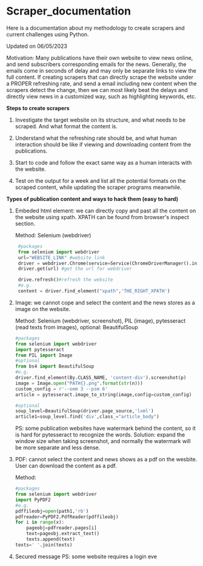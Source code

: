 # Scraper_documentation
Here is a documentation about my methodology to create scrapers and current challenges using Python. 

Updated on 06/05/2023

Motivation: Many publications have their own website to view news online, and send subscribers corresponding emails for the news. Generally, the emails come in seconds of delay and may only be separate links to view the full content. If creating scrapers that can directly scrape the website under a PROPER refreshing rate, and send a email including new content when the scrapers detect the change, then we can most likely beat the delays and directly view news in a customized way, such as highlighting keywords, etc. 

**Steps to create scrapers**

1. Investigate the target website on its structure, and what needs to be scraped. And what format the content is.

2. Understand what the refreshing rate should be, and what human interaction should be like if viewing and downloading content from the publications. 

3. Start to code and follow the exact same way as a human interacts with the website.  

4. Test on the output for a week and list all the potential formats on the scraped content, while updating the scraper programs meanwhile. 


**Types of publication content and ways to hack them (easy to hard)**

1. Embeded html element: we can directly copy and past all the content on the website using xpath. XPATH can be found from browser's inspect section. 

   Method: Selenium (webdriver) 

   ```Python
    #packages
    from selenium import webdriver
    url="WEBSITE_LINK" #website link
    driver = webdriver.Chrome(service=Service(ChromeDriverManager().install())) #auto-install the chromedriver
    driver.get(url) #get the url for webdriver

    drive.refresh()#refresh the website 
    #e.g.
    content = driver.find_element("xpath",'THE_RIGHT_XPATH')
    ```
2. Image: we cannot cope and select the content and the news stores as a image on the website. 

    Method: Selenium (webdriver, screenshot), PIL (image), pytesseract (read texts from images), optional: BeautifulSoup

    ```Python
    #packages
    from selenium import webdriver
    import pytesseract
    from PIL import Image
    #optional
    from bs4 import BeautifulSoup 
    #e.g.
    driver.find_element(By.CLASS_NAME, 'content-div').screenshot(p)
    image = Image.open("PATH{}.png".format(str(n)))
    custom_config = r'--oem 3 --psm 6'
    article = pytesseract.image_to_string(image,config=custom_config)

    #optional
    soup_level=BeautifulSoup(driver.page_source,'lxml')
    article1=soup_level.find('div',class_="article_body")
    ```

    PS: some publication websites have watermark behind the content, so it is hard for pytesseract to recognize the words. Solution: expand the window size when taking screenshot, and normally the watermark will be more separate and less dense. 

3. PDF: cannot select the content and news shows as a pdf on the wesbite. User can download the content as a pdf. 

    Method: 

    ```Python
    #packages
    from selenium import webdriver
    import PyPDF2
    #e.g.
    pdffileobj=open(path1,'rb')
    pdfreader=PyPDF2.PdfReader(pdffileobj)
    for i in range(x):
        pageobj=pdfreader.pages[i]
        text=pageobj.extract_text()
        texts.append(text)
    texts=' '.join(texts)
    ```
4. Secured message 
    PS: some website requires a login eve
